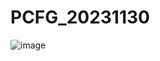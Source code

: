# PCFG_20231130


![image](https://github.com/c0dms2/PCFG_20231130/assets/133835186/1b14f769-22a1-45da-bfa2-ae76a4c6ca33)
